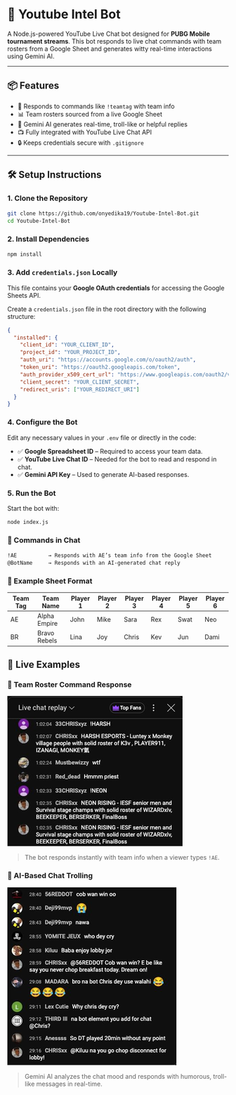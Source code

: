 # 🎥 Youtube Intel Bot

A Node.js-powered YouTube Live Chat bot designed for **PUBG Mobile tournament streams**. This bot responds to live chat commands with team rosters from a Google Sheet and generates witty real-time interactions using Gemini AI.

---

## 📦 Features

- 🧠 Responds to commands like `!teamtag` with team info
- 📊 Team rosters sourced from a live Google Sheet
- 🤖 Gemini AI generates real-time, troll-like or helpful replies
- 📺 Fully integrated with YouTube Live Chat API
- 🔒 Keeps credentials secure with `.gitignore`

---

## 🛠️ Setup Instructions

### 1. Clone the Repository

```bash
git clone https://github.com/onyedika19/Youtube-Intel-Bot.git
cd Youtube-Intel-Bot
```

### 2. Install Dependencies

```bash
npm install
```
### 3. Add `credentials.json` Locally

This file contains your **Google OAuth credentials** for accessing the Google Sheets API.

Create a `credentials.json` file in the root directory with the following structure:

```json
{
  "installed": {
    "client_id": "YOUR_CLIENT_ID",
    "project_id": "YOUR_PROJECT_ID",
    "auth_uri": "https://accounts.google.com/o/oauth2/auth",
    "token_uri": "https://oauth2.googleapis.com/token",
    "auth_provider_x509_cert_url": "https://www.googleapis.com/oauth2/v1/certs",
    "client_secret": "YOUR_CLIENT_SECRET",
    "redirect_uris": ["YOUR_REDIRECT_URI"]
  }
}
```

### 4. Configure the Bot

Edit any necessary values in your `.env` file or directly in the code:

- ✅ **Google Spreadsheet ID** – Required to access your team data.
- ✅ **YouTube Live Chat ID** – Needed for the bot to read and respond in chat.
- ✅ **Gemini API Key** – Used to generate AI-based responses.

### 5. Run the Bot

Start the bot with:

```bash
node index.js
```
### 💬 Commands in Chat

```bash
!AE          → Responds with AE’s team info from the Google Sheet  
@BotName     → Responds with an AI-generated chat reply  
```
### 🧪 Example Sheet Format

| Team Tag | Team Name      | Player 1 | Player 2 | Player 3 | Player 4 | Player 5 | Player 6 |
|----------|----------------|----------|----------|----------|----------|----------|----------|
| AE       | Alpha Empire   | John     | Mike     | Sara     | Rex      | Swat     | Neo      |
| BR       | Bravo Rebels   | Lina     | Joy      | Chris    | Kev      | Jun      | Dami     |

## 📸 Live Examples

### 🧾 Team Roster Command Response
![Bot responding to !AE command](./assets/bot-roster-response.jpeg)

> The bot responds instantly with team info when a viewer types `!AE`.

### 🧠 AI-Based Chat Trolling
![Bot trolling in chat](./assets/bot-trolling-chat.jpeg)

> Gemini AI analyzes the chat mood and responds with humorous, troll-like messages in real-time.

